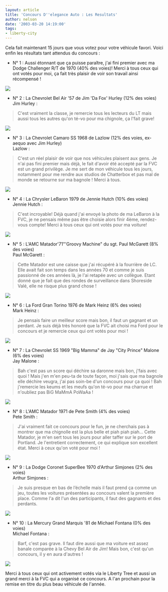 ```yaml
---
layout: article
title: 'Concours D''elegance Auto : Les Resultats'
author: nelson
date: '2003-03-20 14:19:00'
tags:
- liberty-city
---
```


Cela fait maintenant 15 jours que vous votez pour votre véhicule favori. Voici enfin les résultats tant attendus du concours :

- N° 1 : Aussi étonnant que ça puisse paraître, j'ai fini premier avec ma Dodge Challenger R/T de 1970 (40% des voies)! Merci à tous ceux qui ont votés pour moi, ça fait très plaisir de voir son travail ainsi récompensé !

![](/content/images/2016/07/Challenger-1.jpg)

- N° 2 : La Chevrolet Bel Air '57 de Jim 'Da Fox' Hurley (12% des voies)  
Jim Hurley :

> C'est vraiment la classe, je remercie tous les lecteurs du LT mais aussi tous les autres qu'on té-vo pour ma chignole, ça l'fait grave!

![](/content/images/2016/07/fsscr001-1.jpg)

- N° 3 : La Chevrolet Camaro SS 1968 de Lazlow (12% des voies, ex-aequo avec Jim Hurley)  
Lazlow :

> C'est un réel plaisir de voir que nos véhicules plaisent aux gens. Je n'ai pas fini premier mais déjà, le fait d'avoir été accepté par la FVC est un grand privilège. Je me sert de mon véhicule tous les jours, notamment pour me rendre aux studios de Chatterbox et pas mal de monde se retourne sur ma bagnole ! Merci à tous.

![](/content/images/2016/07/Camaro-1.jpg)

- N° 4 : La Chrysler LeBaron 1979 de Jennie Hutch (10% des voies)  
Jennie Hutch :

> C'est incroyable! Déjà quand j'ai envoyé la photo de ma LeBaron à la FVC, je ne pensais même pas être choisie alors finir 4ème, rendez-vous compte! Merci à tous ceux qui ont votés pour ma voiture!

![](/content/images/2016/07/lebaron-1.jpg)

- N° 5 : L'AMC Matador'71"'Groovy Machine" du sgt. Paul McGarett (8% des voies)  
Paul McGarett :

> Cette Matador est une caisse que j'ai récupéré à la fourrière de LC. Elle avait fait son temps dans les années 70 et comme je suis passionné de ces années là, je l'ai retapée avec un collègue. Etant donné que je fait que des rondes de surveillance dans Shoreside Valé, elle ne risque plus grand chose !

![](/content/images/2016/07/fsscr010-1.jpg)

- N° 6 : La Ford Gran Torino 1976 de Mark Heinz (6% des voies)  
Mark Heinz :

> Je pensais faire un meilleur score mais bon, il faut un gagnant et un perdant. Je suis déjà très honoré que la FVC ait choisi ma Ford pour le concours et je remercie ceux qui ont votés pour moi !

![](/content/images/2016/07/Torino5-1.jpg)

- N° 7 : La Chevrolet SS 1969 "Big Mamma" de Jay "City Prince" Malone (6% des voies)  
Jay Malone :

> Bah c'est pas un score qui déchire sa daronne mais bon, j'fais avec quoi ! Mais j'en m'en peu-ta de toute façon, moi j'sais que ma bagnole elle déchire veugra, j'ai pas soin-be d'un concours pour ça quoi ! Bah j'remercie les keums et les meufs qu'on té-vo pour ma charrue et n'oubliez pas BiG MaMmA PoWaAa !

![](/content/images/2016/07/fsscr003-1.jpg)

- N° 8 : L'AMC Matador 1971 de Pete Smith (4% des voies)  
Pete Smith :

> J'ai vraiment fait ce concours pour le fun, je ne cherchais pas à montrer que ma chignolle est la plus belle et piah piah piah... Cette Matador, je m'en sert tous les jours pour aller taffer sur le port de Portland. Je l'entretient correctement, ce qui explique son excellent état. Merci à ceux qu'on voté pour moi !

![](/content/images/2016/07/fsscr003-2.jpg)

- N° 9 : La Dodge Coronet SuperBee 1970 d'Arthur Simjones (2% des voies)  
Arthur Simjones :

> Je suis presque en bas de l’échelle mais il faut prend ça comme un jeu, toutes les voitures présentées au concours valent la première place. Comme l'a dit l'un des participants, il faut des gagnants et des perdants.

![](/content/images/2016/07/Hemi102-1.jpg)

- N° 10 : La Mercury Grand Marquis '81 de Michael Fontana (0% des voies)  
Michael Fontana :

> Barf, c'est pas grave. Il faut dire aussi que ma voiture est assez banale comparée à la Chevy Bel Air de Jim! Mais bon, c'est qu'un concours, il y en aura d'autres !

![](/content/images/2016/07/fsscr008-1.jpg)

Merci à tous ceux qui ont activement votés via le Liberty Tree et aussi un grand merci à la FVC qui a organisé ce concours. A l'an prochain pour la remise en titre du plus beau véhicule de l'année.